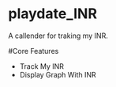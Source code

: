 # playdate_INR
A callender for traking my INR. 

#Core Features 
- Track My INR
- Display Graph With INR
